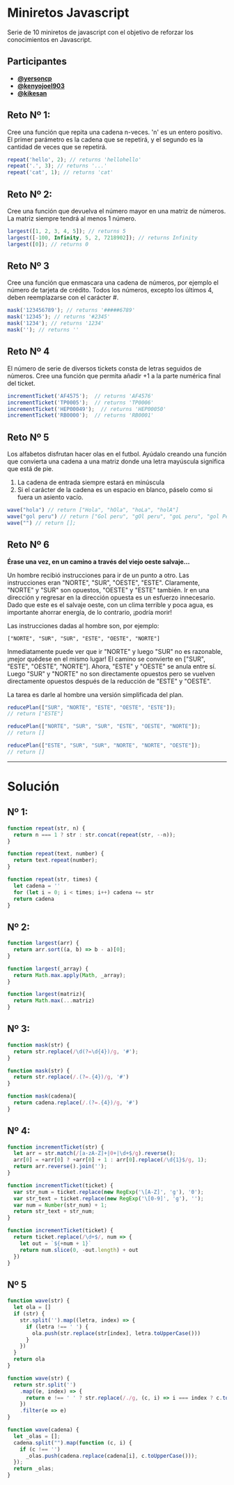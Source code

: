 # Miniretos Javascript

Serie de 10 miniretos de javascript con el objetivo de reforzar los conocimientos en Javascript.

## Participantes

* **[@yersoncp](https://github.com/yersoncp)**
* **[@kenyojoel903](https://github.com/kenyojoel903)**
* **[@kikesan](https://github.com/kikesan)**

## Reto Nº 1:

Cree una función que repita una cadena n-veces. 'n' es un entero positivo. El primer parámetro es la cadena que se repetirá, y el segundo es la cantidad de veces que se repetirá.

```javascript
repeat('hello', 2); // returns 'hellohello'
repeat('.', 3); // returns '...'
repeat('cat', 1); // returns 'cat'
```

## Reto Nº 2:

Cree una función que devuelva el número mayor en una matriz de números. La matriz siempre tendrá al menos 1 número.

```javascript
largest([1, 2, 3, 4, 5]); // returns 5
largest([-100, Infinity, 5, 2, 7218902]); // returns Infinity
largest([0]); // returns 0
```

## Reto Nº 3

Cree una función que enmascara una cadena de números, por ejemplo el número de tarjeta de crédito. Todos los números, excepto los últimos 4, deben reemplazarse con el carácter #.

``` javascript
mask('123456789'); // returns '#####6789'
mask('12345'); // returns '#2345'
mask('1234'); // returns '1234'
mask(''); // returns ''
```

## Reto Nº 4
El número de serie de diversos tickets consta de letras seguidos de nùmeros. Cree una función que permita añadir +1 a la parte numérica final del ticket.

```javascript
incrementTicket('AF4575');  // returns 'AF4576'
incrementTicket('TP0005');  // returns 'TP0006'
incrementTicket('HEP00049');  // returns 'HEP00050'
incrementTicket('RB0000');  // returns 'RB0001'
```

## Reto Nº 5
Los alfabetos disfrutan hacer olas en el futbol. Ayúdalo creando una función que convierta una cadena a una matriz donde una letra mayúscula significa que está de pie.
1. La cadena de entrada siempre estará en minúscula
2. Si el carácter de la cadena es un espacio en blanco, páselo como si fuera un asiento vacío.

```javascript
wave("hola") // return ["Hola", "hOla", "hoLa", "holA"]
wave("gol peru") // return ["Gol peru", "gOl peru", "goL peru", "gol Peru", "gol pEru", "gol peRu", "gol perU"]
wave("") // return [];
```

## Reto Nº 6

**Érase una vez, en un camino a través del viejo oeste salvaje...**

Un hombre recibió instrucciones para ir de un punto a otro. Las instrucciones eran "NORTE", "SUR", "OESTE", "ESTE". Claramente, "NORTE" y "SUR" son opuestos, "OESTE" y "ESTE" también. Ir en una dirección y regresar en la dirección opuesta es un esfuerzo innecesario. Dado que este es el salvaje oeste, con un clima terrible y poca agua, es importante ahorrar energía, de lo contrario, ¡podría morir!


Las instrucciones dadas al hombre son, por ejemplo:
```
["NORTE", "SUR", "SUR", "ESTE", "OESTE", "NORTE"]
```
Inmediatamente puede ver que ir "NORTE" y luego "SUR" no es razonable, ¡mejor quédese en el mismo lugar! El camino se convierte en ["SUR", "ESTE", "OESTE", "NORTE"]. Ahora, "ESTE" y "OESTE" se anula entre sí. Luego "SUR" y "NORTE" no son directamente opuestos pero se vuelven directamente opuestos después de la reducción de "ESTE" y "OESTE".

La tarea es darle al hombre una versión simplificada del plan.


``` javascript
reducePlan(["SUR", "NORTE", "ESTE", "OESTE", "ESTE"]);
// return ["ESTE"]

reducePlan(["NORTE", "SUR", "SUR", "ESTE", "OESTE", "NORTE"]);
// return []

reducePlan(["ESTE", "SUR", "SUR", "NORTE", "NORTE", "OESTE"]);
// return []
```


---

# Solución

## Nº 1:

```javascript
function repeat(str, n) {
  return n === 1 ? str : str.concat(repeat(str, --n));
}
```
```javascript
function repeat(text, number) {
  return text.repeat(number);
}
```
```javascript
function repeat(str, times) {
  let cadena = ''
  for (let i = 0; i < times; i++) cadena += str
  return cadena
}
```

## Nº 2:
```javascript
function largest(arr) {
  return arr.sort((a, b) => b - a)[0];
}
```
```javascript
function largest(_array) {
  return Math.max.apply(Math, _array);
}
```
```javascript
function largest(matriz){
  return Math.max(...matriz)
}
```

## Nº 3:
```javascript
function mask(str) {
  return str.replace(/\d(?=\d{4})/g, '#');
}

function mask(str) {
  return str.replace(/.(?=.{4})/g, '#')
}

function mask(cadena){
  return cadena.replace(/.(?=.{4})/g, '#')
}
```

## Nº 4:
```javascript
function incrementTicket(str) {
  let arr = str.match(/[a-zA-Z]+|0+|\d+$/g).reverse();
  arr[0] = +arr[0] ? +arr[0] + 1 : arr[0].replace(/\d{1}$/g, 1);
  return arr.reverse().join('');
}

function incrementTicket(ticket) {
  var str_num = ticket.replace(new RegExp('\[A-Z]', 'g'), '0');
  var str_text = ticket.replace(new RegExp('\[0-9]', 'g'), '');
  var num = Number(str_num) + 1;
  return str_text + str_num;
}

function incrementTicket(ticket) {
  return ticket.replace(/\d+$/, num => {
    let out = `${+num + 1}`
    return num.slice(0, -out.length) + out
  })
}
```

## Nº 5

```javascript
function wave(str) {
  let ola = []
  if (str) {
    str.split('').map((letra, index) => {
      if (letra !== ' ') {
        ola.push(str.replace(str[index], letra.toUpperCase()))
      }
    })
  }
  return ola
}
```

```javascript
function wave(str) {
  return str.split('')
    .map((e, index) => {
      return e !== ' ' ? str.replace(/./g, (c, i) => i === index ? c.toUpperCase() : c) : null
    })
    .filter(e => e)
}
```

```javascript
function wave(cadena) {
  let _olas = [];
  cadena.split("").map(function (c, i) {
    if (c !== '')
      _olas.push(cadena.replace(cadena[i], c.toUpperCase()));
  });
  return _olas;
}
```

<!-- ## Nº 2:
**[@yersoncp](https://github.com/yersoncp)**
```javascript
```
**[@kenyojoel903](https://github.com/kenyojoel903)**
```javascript
```
**[@kikesan](https://github.com/kikesan)**
```javascript
``` -->